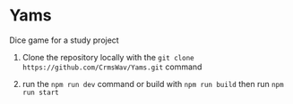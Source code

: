 # Yams
Dice game for a study project

1. Clone the repository locally with the ```git clone https://github.com/CrmsWav/Yams.git``` command

2. run the ```npm run dev``` command or build with ```npm run build``` then run ```npm run start```
